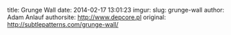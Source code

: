 title: Grunge Wall
date: 2014-02-17 13:01:23
imgur: 
slug: grunge-wall
author: Adam Anlauf
authorsite: http://www.depcore.pl
original: http://subtlepatterns.com/grunge-wall/
